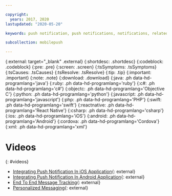 ```yaml
---

copyright:
  years: 2017, 2020
lastupdated: "2020-05-20"

keywords: push notification, push notifications, notifications, related links, videos

subcollection: mobilepush

---
```


{:external: target="_blank" .external}
{:shortdesc: .shortdesc}
{:codeblock: .codeblock}
{:pre: .pre}
{:screen: .screen}
{:tsSymptoms: .tsSymptoms}
{:tsCauses: .tsCauses}
{:tsResolve: .tsResolve}
{:tip: .tip}
{:important: .important}
{:note: .note}
{:download: .download}
{:java: .ph data-hd-programlang='java'}
{:ruby: .ph data-hd-programlang='ruby'}
{:c#: .ph data-hd-programlang='c#'}
{:objectc: .ph data-hd-programlang='Objective C'}
{:python: .ph data-hd-programlang='python'}
{:javascript: .ph data-hd-programlang='javascript'}
{:php: .ph data-hd-programlang='PHP'}
{:swift: .ph data-hd-programlang='swift'}
{:reactnative: .ph data-hd-programlang='React Native'}
{:csharp: .ph data-hd-programlang='csharp'}
{:ios: .ph data-hd-programlang='iOS'}
{:android: .ph data-hd-programlang='Android'}
{:cordova: .ph data-hd-programlang='Cordova'}
{:xml: .ph data-hd-programlang='xml'}

# Videos
{: #videos}

* [Integrating Push Notification In iOS Application](https://www.youtube.com/watch?v=IA8RyAxqq4A){: external}
* [Integrating Push Notification In Android Application](https://www.youtube.com/watch?v=VMfRkn31zkU){: external}
* [End To End Message Tracking](https://www.youtube.com/watch?v=a8T_sxSvwx0){: external}
* [Personalized Messaging](https://www.youtube.com/watch?v=1wO30GfiLaI){: external}
